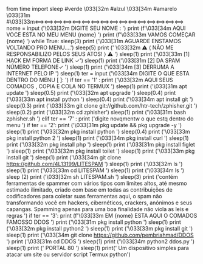 from time import sleep #verde \033[32m #alzul \033[34m #amarelo \033[31m #\033[33m⟺⟺⟺⟺⟺⟺⟺⟺⟺⟺⟺⟺⟺⟺⟺⟺
nome = input ('\033[32m DIGITE SEU NOME : ')
print (f'\033[34m AQUI VOCE ESTA NO MEU MENU {nome} ') 
print (f'\033[33m VAMOS COMEÇAR {nome} ')
while True:
	sleep(3)
	print ('\033[31m AGUARDE ENSTAMOS VOLTANDO PRO MENU....')
	sleep(5)
	print (' \033[32m         ⚠️  ⟨ NÃO ME RESPONSABILIZO PELOS SEUS ATOS! ⟩ ⚠️ ')
	sleep(1)
	print ('\033[33m [1] HACK EM FORMA DE LINK ✓')
	sleep(1)
	print ('\033[31m [2] DA SPAM NÚMERO TELEFONE✓ ')
	sleep(1)
	print ('\033[34m [3] DERRUMA A INTERNET PELO IP ')
	sleep(1)
	ter = input ('\033[34m DIGITE O QUE ESTA DENTRO DO MENU [ ]:  ')
	if ter == '1' :
		print ('\033[32m AQUI SEUS COMADOS , COPIA E COLA NO TERMUX  ')
		sleep(1)
		print ('\033[31m apt update ')
		sleep(0.5)
		print ('\033[32m apt upgrade ')
		sleep(0.4)
		print ('\033[33m apt install python ')
		sleep(0.4)
		print ('\033[34m apt install git ')
		sleep(0.3)
		print ('\033[33m git clone git://github.com/htr-tech/zphisher.git ')
		sleep(0.2)
		print ('\033[32m cd zphisher')
		sleep(1)
		print ('\033[31m bash zphisher.sh ')
	elif ter == '7' :
		print ('digite novqmentw o que estq dentro do menu ')
	if ter == '2':
		print ('\033[31m pkg update && pkg upgrade -y ')
		sleep(1)
		print ('\033[32m pkg install python ')
		sleep(0.4)
		print ('\033[33m pkg install python 2 ')
		sleep(1)
		print ('\033[34m pkg install curl ')
		sleep(1)
		print ('\033[32m pkg install php ')
		sleep(1)
		print ('\033[31m pkg install figlet ')
		sleep(1)
		print ('\033[32m pkg install toilet ')
		sleep(1)
		print ('\033[33m pkg install git ')
		sleep(1)
		print ('\033[34m git clone  https://github.com/4L13199/LITESPAM ')
		sleep(1)
		print ('\033[32m ls ')
		sleep(1)
		print ('\033[33m cd LITESPAM ')
		sleep(1)
		print ('\033[34m ls ')
		sleep (2) 
		print ('\033[32m sh LITESPAM.sh ')
		sleep(3)
		print ('contém  ferramentas de spammer com vários tipos com limites altos, até mesmo estimado ilimitado, criado com base em todas as contribuições de codificadores para coletar suas ferramentas aqui, o spam não transformando você em hackers, cibernéticos, crackers, anônimos e seus capangas. Spamming apenas para uma boa finalidade não viola as leis e regras ')
	if ter == '3':
		print (f'\033[33m EM {nome} ESTA AQUI O COMADOS FAMOSSO DDOS   ')
		print ('\033[31m pkg install python ')
		sleep(1)
		print ('\033[32m pkg install python2 ')
		sleep(1)
		print ('\033[33m pkg install git ')
		sleep(1)
		print ('\033[34m git clone https://github.com/pembriahmad/DDOS ')
		print ('\033[31m cd DDOS ')
		sleep(1)
		print ('\033[34m python2 ddos.py ')
		sleep(1)
		print (' PORTAL 80 ')
		sleep(1)
		print('	Um dispositivo simples para atacar um site ou servidor script Termux python')
